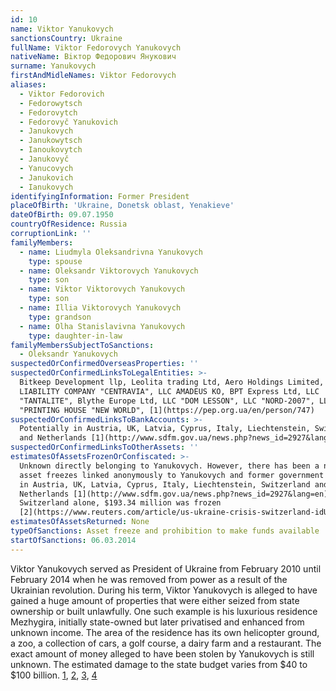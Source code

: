 ```yaml
---
id: 10
name: Viktor Yanukovych
sanctionsCountry: Ukraine
fullName: Viktor Fedorovych Yanukovych
nativeName: Вiктор Федорович Янукович
surname: Yanukovych
firstAndMidleNames: Viktor Fedorovych
aliases:
  - Viktor Fedorovich
  - Fedorowytsch
  - Fedorovytch
  - Fedorovyč Yanukovich
  - Janukovych
  - Janukowytsch
  - Ianoukovytch
  - Janukovyč
  - Yanucovych
  - Janukovich
  - Ianukovych
identifyingInformation: Former President
placeOfBirth: 'Ukraine, Donetsk oblast, Yenakieve'
dateOfBirth: 09.07.1950
countryOfResidence: Russia
corruptionLink: ''
familyMembers:
  - name: Liudmyla Oleksandrivna Yanukovych
    type: spouse
  - name: Oleksandr Viktorovych Yanukovych
    type: son
  - name: Viktor Viktorovych Yanukovych
    type: son
  - name: Illia Viktorovych Yanukovych
    type: grandson
  - name: Olha Stanislavivna Yanukovych
    type: daughter-in-law
familyMembersSubjectToSanctions:
  - Oleksandr Yanukovych
suspectedOrConfirmedOverseasProperties: ''
suspectedOrConfirmedLinksToLegalEntities: >-
  Bitkeep Development llp, Leolita trading Ltd, Aero Holdings Limited, LIMITED
  LIABILITY COMPANY "CENTRAVIA", LLC AMADEUS KO, BPT Express Ltd, LLC
  "TANTALITE", Blythe Europe Ltd, LLC "DOM LESSON", LLC "NORD-2007", LLC
  "PRINTING HOUSE "NEW WORLD", [1](https://pep.org.ua/en/person/747)
suspectedOrConfirmedLinksToBankAccounts: >-
  Potentially in Austria, UK, Latvia, Cyprus, Italy, Liechtenstein, Switzerland
  and Netherlands [1](http://www.sdfm.gov.ua/news.php?news_id=2927&lang=en)
suspectedOrConfirmedLinksToOtherAssets: ''
estimatesOfAssetsFrozenOrConfiscated: >-
  Unknown directly belonging to Yanukovych. However, there has been a number of
  asset freezes linked anonymously to Yanukovych and former government officials
  in Austria, UK, Latvia, Cyprus, Italy, Liechtenstein, Switzerland and
  Netherlands [1](http://www.sdfm.gov.ua/news.php?news_id=2927&lang=en). In
  Switzerland alone, $193.34 million was frozen
  [2](https://www.reuters.com/article/us-ukraine-crisis-switzerland-idUSBREA4307N20140504)
estimatesOfAssetsReturned: None
typeOfSanctions: Asset freeze and prohibition to make funds available
startOfSanctions: 06.03.2014
---
```

Viktor Yanukovych served as President of Ukraine from February 2010 until 
February 2014 when he was removed from power as a result of the Ukrainian 
revolution. During his term, Viktor Yanukovych is alleged to have gained a huge 
amount of properties that were either seized from state ownership or built 
unlawfully. One such example is his luxurious residence Mezhygira, initially 
state-owned but later privatised and enhanced from unknown income. The area of 
the residence has its own helicopter ground, a zoo, a collection of cars, a golf 
course, a dairy farm and a restaurant. The exact amount of money alleged to have 
been stolen by Yanukovych is still unknown. The estimated damage to the state 
budget varies from $40 to $100 billion. 
[1](https://pep.org.ua/uk/person/747#dossier), 
[2](https://www.opendemocracy.net/od-russia/serhij-leschenko/yanukovych-luxury-residence-and-money-trail-that-leads-to-london), 
[3](https://uncaccoalition.org/files/Asset-Recovery-Ukraine-Full-Report.pdf), 
[4](https://www.reuters.com/article/us-ukraine-crisis-yanukovich/toppled-mafia-president-cost-ukraine-up-to-100-billion-prosecutor-says-idUSBREA3T0K820140430)
